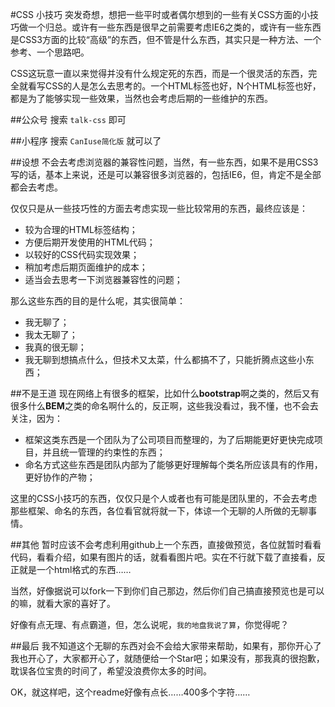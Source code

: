#CSS 小技巧
突发奇想，想把一些平时或者偶尔想到的一些有关CSS方面的小技巧做一个归总。或许有一些东西是很早之前需要考虑IE6之类的，或许有一些东西是CSS3方面的比较“高级”的东西，但不管是什么东西，其实只是一种方法、一个参考、一个思路吧。

CSS这玩意一直以来觉得并没有什么规定死的东西，而是一个很灵活的东西，完全就看写CSS的人是怎么去思考的。一个HTML标签也好，N个HTML标签也好，都是为了能够实现一些效果，当然也会考虑后期的一些维护的东西。

##公众号
搜索 `talk-css` 即可

##小程序
搜索 `CanIuse简化版` 就可以了

##设想
不会去考虑浏览器的兼容性问题，当然，有一些东西，如果不是用CSS3写的话，基本上来说，还是可以兼容很多浏览器的，包括IE6，但，肯定不是全部都会去考虑。

仅仅只是从一些技巧性的方面去考虑实现一些比较常用的东西，最终应该是：

* 较为合理的HTML标签结构；
* 方便后期开发使用的HTML代码；
* 以较好的CSS代码实现效果；
* 稍加考虑后期页面维护的成本；
* 适当会去思考一下浏览器兼容性的问题；

那么这些东西的目的是什么呢，其实很简单：

* 我无聊了；
* 我太无聊了；
* 我真的很无聊；
* 我无聊到想搞点什么，但技术又太菜，什么都搞不了，只能折腾点这些小东西；

##不是王道
现在网络上有很多的框架，比如什么**bootstrap**啊之类的，然后又有很多什么**BEM**之类的命名啊什么的，反正啊，这些我没看过，我不懂，也不会去关注，因为：

* 框架这类东西是一个团队为了公司项目而整理的，为了后期能更好更快完成项目，并且统一管理的约束性的东西；
* 命名方式这些东西是团队内部为了能够更好理解每个类名所应该具有的作用，更好协作的产物；

这里的CSS小技巧的东西，仅仅只是个人或者也有可能是团队里的，不会去考虑那些框架、命名的东西，各位看官就将就一下，体谅一个无聊的人所做的无聊事情。

##其他
暂时应该不会考虑利用github上一个东西，直接做预览，各位就暂时看看代码，看看介绍，如果有图片的话，就看看图片吧。实在不行就下载了直接看，反正就是一个html格式的东西……

当然，好像据说可以fork一下到你们自己那边，然后你们自己搞直接预览也是可以的嘛，就看大家的喜好了。

好像有点无理、有点霸道，但，怎么说呢，`我的地盘我说了算`，你觉得呢？

##最后
我不知道这个无聊的东西对会不会给大家带来帮助，如果有，那你开心了我也开心了，大家都开心了，就随便给一个Star吧；如果没有，那我真的很抱歉，耽误各位宝贵的时间了，希望没浪费你太多的时间。

OK，就这样吧，这个readme好像有点长……400多个字符……